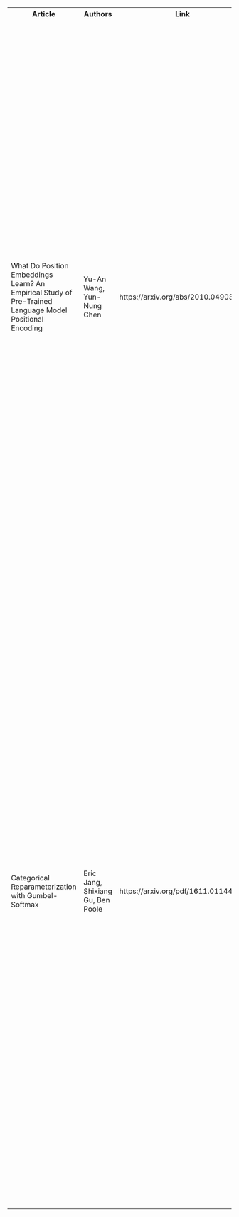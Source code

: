 <table>
  <tr>
    <th>Article</th>
    <th>Authors</th>
    <th>Link</th> 
    <th>Abstract</th>
  </tr>
  <tr>
    <td>What Do Position Embeddings Learn? An Empirical Study of Pre-Trained Language Model Positional Encoding</td>
    <td>Yu-An Wang, Yun-Nung Chen</td> 
    <td>https://arxiv.org/abs/2010.04903</td>
    <td>In recent years, pre-trained Transformers have dominated the majority of NLP benchmark tasks. Many variants of pre-trained Transformers have kept breaking out, and most focus on designing different pre-training objectives or variants of self-attention. Embedding the position information in the self-attention mechanism is also an indispensable factor in Transformers however is often discussed at will. Therefore, this paper carries out an empirical study on position embeddings of mainstream pre-trained Transformers, which mainly focuses on two questions: 1) Do position embeddings really learn the meaning of positions? 2) How do these different learned position embeddings affect Transformers for NLP tasks? </td>
  </tr>
  <tr id="current_issue">
    <td>Categorical Reparameterization with Gumbel-Softmax</td>
    <td>Eric Jang, Shixiang Gu, Ben Poole</td> 
    <td>https://arxiv.org/pdf/1611.01144.pdf</td>
    <td>Categorical variables are a natural choice for representing discrete structure in the world. However, stochastic neural networks rarely use categorical latent variables due to the inability to backpropagate through samples. In this work, we present an efficient gradient estimator that replaces the non-differentiable sample from a categorical distribution with a differentiable sample from a novel Gumbel-Softmax distribution. This distribution has the essential property that it can be smoothly annealed into a categorical distribution. We show that our Gumbel-Softmax estimator outperforms state-of-the-art gradient estimators on structured output prediction and unsupervised generative modeling tasks with categorical latent variables, and enables large speedups on semi-supervised classification.

 </td>
  </tr>
</table>
